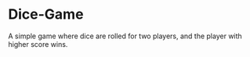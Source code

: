 # Dice-Game
A simple game where dice are rolled for two players, and the player with higher score wins.

